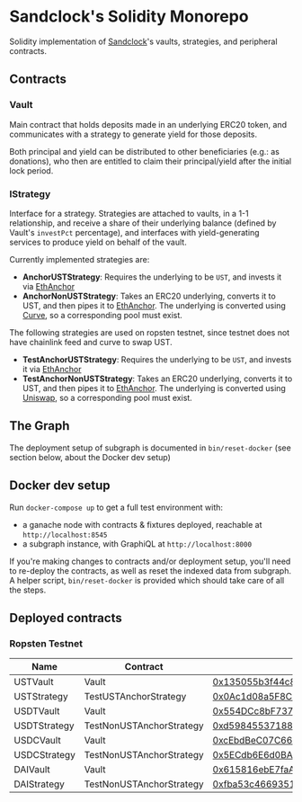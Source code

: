 # Sandclock's Solidity Monorepo

Solidity implementation of [Sandclock]'s vaults, strategies, and peripheral contracts.

## Contracts

### Vault

Main contract that holds deposits made in an underlying ERC20 token, and
communicates with a strategy to generate yield for those deposits.

Both principal and yield can be distributed to other beneficiaries (e.g.: as
donations), who then are entitled to claim their principal/yield after the
initial lock period.

### IStrategy

Interface for a strategy. Strategies are attached to vaults, in a 1-1
relationship, and receive a share of their underlying balance (defined by
Vault's `investPct` percentage), and interfaces with yield-generating services
to produce yield on behalf of the vault.

Currently implemented strategies are:

- **AnchorUSTStrategy**: Requires the underlying to be `UST`, and invests it via
  [EthAnchor]
- **AnchorNonUSTStrategy**: Takes an ERC20 underlying, converts it to UST, and
  then pipes it to [EthAnchor]. The underlying is converted using
  [Curve], so a corresponding pool must exist.

The following strategies are used on ropsten testnet, since testnet does not have chainlink feed and curve to swap UST.

- **TestAnchorUSTStrategy**: Requires the underlying to be `UST`, and invests it via
  [EthAnchor]
- **TestAnchorNonUSTStrategy**: Takes an ERC20 underlying, converts it to UST, and
  then pipes it to [EthAnchor]. The underlying is converted using
  [Uniswap], so a corresponding pool must exist.

[sandclock]: https://sandclock.org
[curve]: https://curve.fi
[ethanchor]: https://docs.anchorprotocol.com/ethanchor/ethanchor
[uniswap]: https://uniswap.org/

## The Graph

The deployment setup of subgraph is documented in `bin/reset-docker` (see
section below, about the Docker dev setup)

## Docker dev setup

Run `docker-compose up` to get a full test environment with:

- a ganache node with contracts & fixtures deployed, reachable at
  `http://localhost:8545`
- a subgraph instance, with GraphiQL at `http://localhost:8000`

If you're making changes to contracts and/or deployment setup, you'll need to
re-deploy the contracts, as well as reset the indexed data from subgraph.
A helper script, `bin/reset-docker` is provided which should take care of all
the steps.

## Deployed contracts

### Ropsten Testnet

| Name         | Contract                 | Address                                                                                                                       |
| ------------ | ------------------------ | ----------------------------------------------------------------------------------------------------------------------------- |
| USTVault     | Vault                    | [0x135055b3f44c8511d1c2c078c93ba7ff53c8c72e](https://ropsten.etherscan.io/address/0x135055b3f44c8511d1c2c078c93ba7ff53c8c72e) |
| USTStrategy  | TestUSTAnchorStrategy    | [0x0Ac1d08a5F8C535d002b236E0CA9f94822407B04](https://ropsten.etherscan.io/address/0x0Ac1d08a5F8C535d002b236E0CA9f94822407B04) |
| USDTVault    | Vault                    | [0x554DCc8bF737AcaC78Fe2F947430E0D46424db9c](https://ropsten.etherscan.io/address/0x554DCc8bF737AcaC78Fe2F947430E0D46424db9c) |
| USDTStrategy | TestNonUSTAnchorStrategy | [0xd5984553718867ab6b266220bdda6176ab688f2e](https://ropsten.etherscan.io/address/0xd5984553718867ab6b266220bdda6176ab688f2e) |
| USDCVault    | Vault                    | [0xcEbdBeC07C66ABD29083240DefcDd4837452e2Ab](https://ropsten.etherscan.io/address/0xcEbdBeC07C66ABD29083240DefcDd4837452e2Ab) |
| USDCStrategy | TestNonUSTAnchorStrategy | [0x5ECdb6E6d0BA18d05b263D49717134ae9bCC2dC3](https://ropsten.etherscan.io/address/0x5ECdb6E6d0BA18d05b263D49717134ae9bCC2dC3) |
| DAIVault     | Vault                    | [0x615816ebE7faA3a2b7b0eEb0248e06650Fe31d95](https://ropsten.etherscan.io/address/0x615816ebE7faA3a2b7b0eEb0248e06650Fe31d95) |
| DAIStrategy  | TestNonUSTAnchorStrategy | [0xfba53c466935118256981a6BA4f546da766cCdF3](https://ropsten.etherscan.io/address/0xfba53c466935118256981a6BA4f546da766cCdF3) |
